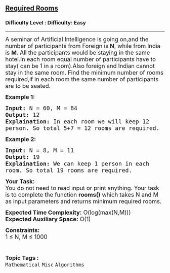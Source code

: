<h2><a href="https://www.geeksforgeeks.org/problems/required-rooms3939/1?page=4&status=unsolved&sortBy=accuracy">Required Rooms</a></h2><h3>Difficulty Level : Difficulty: Easy</h3><hr><div class="problems_problem_content__Xm_eO"><p><span style="font-size:18px">A seminar of Artificial Intelligence is going on,and the number&nbsp;of participants from Foreign is <strong>N</strong>, while from India is <strong>M</strong>. All the participants would be staying in the same hotel.In each room equal number of participants have to stay( can be 1 in a room).Also foreign and Indian cannot stay in the same room.&nbsp;Find the minimum number of rooms required,if in each room the same number of participants are to be seated.</span></p>

<p><strong><span style="font-size:18px">Example 1:</span></strong></p>

<pre><span style="font-size:18px"><strong>Input:</strong> N = 60, M = 84
<strong>Output:</strong> 12
<strong>Explaination:</strong> In each room we will keep 12 
person. So total 5+7 = 12 rooms are required.</span></pre>

<p><strong><span style="font-size:18px">Example 2:</span></strong></p>

<pre><span style="font-size:18px"><strong>Input:</strong> N = 8, M = 11
<strong>Output:</strong> 19
<strong>Explaination:</strong> We can keep 1 person in each 
room. So total 19 rooms are required.</span></pre>

<p><span style="font-size:18px"><strong>Your Task:</strong><br>
You do not need to read input or print anything. Your task is to complete the function <strong>rooms()</strong> which takes N and M as input parameters and returns minimum required rooms.</span></p>

<p><span style="font-size:18px"><strong>Expected Time Complexity:</strong> O(log(max(N,M)))<br>
<strong>Expected Auxiliary Space:</strong> O(1)</span></p>

<p><span style="font-size:18px"><strong>Constraints:</strong><br>
1 ≤ N, M ≤ 1000</span></p>
</div><br><p><span style=font-size:18px><strong>Topic Tags : </strong><br><code>Mathematical</code>&nbsp;<code>Misc</code>&nbsp;<code>Algorithms</code>&nbsp;
